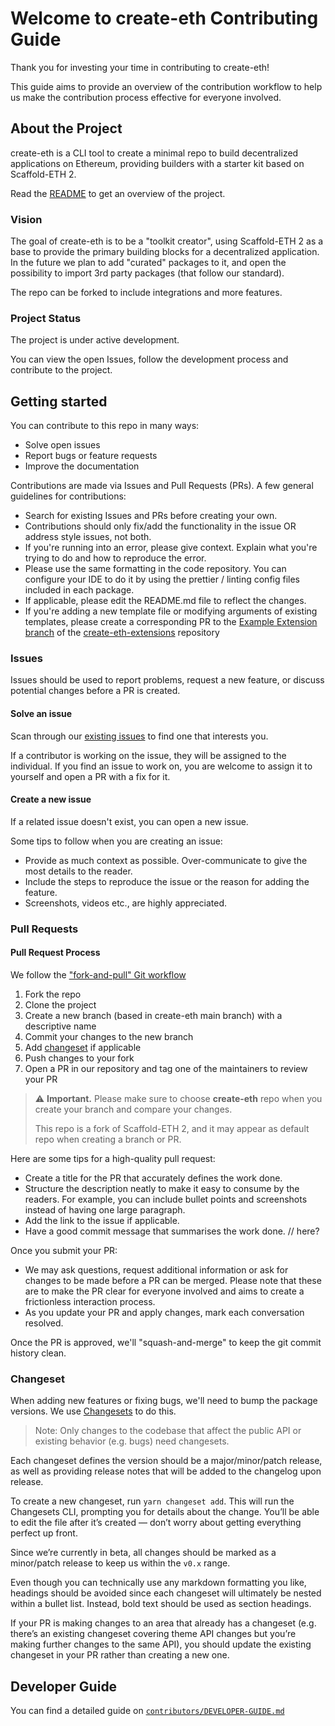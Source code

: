 # Welcome to create-eth Contributing Guide

Thank you for investing your time in contributing to create-eth!

This guide aims to provide an overview of the contribution workflow to help us make the contribution process effective for everyone involved.

## About the Project

create-eth is a CLI tool to create a minimal repo to build decentralized applications on Ethereum, providing builders with a starter kit based on Scaffold-ETH 2.

Read the [README](README.md) to get an overview of the project.

### Vision

The goal of create-eth is to be a "toolkit creator", using Scaffold-ETH 2 as a base to provide the primary building blocks for a decentralized application. In the future we plan to add "curated" packages to it, and open the possibility to import 3rd party packages (that follow our standard).

The repo can be forked to include integrations and more features.

### Project Status

The project is under active development.

You can view the open Issues, follow the development process and contribute to the project.

## Getting started

You can contribute to this repo in many ways:

- Solve open issues
- Report bugs or feature requests
- Improve the documentation

Contributions are made via Issues and Pull Requests (PRs). A few general guidelines for contributions:

- Search for existing Issues and PRs before creating your own.
- Contributions should only fix/add the functionality in the issue OR address style issues, not both.
- If you're running into an error, please give context. Explain what you're trying to do and how to reproduce the error.
- Please use the same formatting in the code repository. You can configure your IDE to do it by using the prettier / linting config files included in each package.
- If applicable, please edit the README.md file to reflect the changes.
- If you're adding a new template file or modifying arguments of existing templates, please create a corresponding PR to the [Example Extension branch](https://github.com/scaffold-eth/create-eth-extensions/tree/example) of the [create-eth-extensions](https://github.com/scaffold-eth/create-eth-extensions) repository

### Issues

Issues should be used to report problems, request a new feature, or discuss potential changes before a PR is created.

#### Solve an issue

Scan through our [existing issues](https://github.com/scaffold-eth/create-eth/issues) to find one that interests you.

If a contributor is working on the issue, they will be assigned to the individual. If you find an issue to work on, you are welcome to assign it to yourself and open a PR with a fix for it.

#### Create a new issue

If a related issue doesn't exist, you can open a new issue.

Some tips to follow when you are creating an issue:

- Provide as much context as possible. Over-communicate to give the most details to the reader.
- Include the steps to reproduce the issue or the reason for adding the feature.
- Screenshots, videos etc., are highly appreciated.

### Pull Requests

#### Pull Request Process

We follow the ["fork-and-pull" Git workflow](https://github.com/susam/gitpr)

1. Fork the repo
2. Clone the project
3. Create a new branch (based in create-eth main branch) with a descriptive name
4. Commit your changes to the new branch
5. Add [changeset](#changeset) if applicable
6. Push changes to your fork
7. Open a PR in our repository and tag one of the maintainers to review your PR

> ⚠️ **Important.** Please make sure to choose **create-eth** repo when you create your branch and compare your changes.
>
> This repo is a fork of Scaffold-ETH 2, and it may appear as default repo when creating a branch or PR.

Here are some tips for a high-quality pull request:

- Create a title for the PR that accurately defines the work done.
- Structure the description neatly to make it easy to consume by the readers. For example, you can include bullet points and screenshots instead of having one large paragraph.
- Add the link to the issue if applicable.
- Have a good commit message that summarises the work done.
  // here?

Once you submit your PR:

- We may ask questions, request additional information or ask for changes to be made before a PR can be merged. Please note that these are to make the PR clear for everyone involved and aims to create a frictionless interaction process.
- As you update your PR and apply changes, mark each conversation resolved.

Once the PR is approved, we'll "squash-and-merge" to keep the git commit history clean.

### Changeset

When adding new features or fixing bugs, we'll need to bump the package versions. We use [Changesets](https://github.com/changesets/changesets) to do this.

> Note: Only changes to the codebase that affect the public API or existing behavior (e.g. bugs) need changesets.

Each changeset defines the version should be a major/minor/patch release, as well as providing release notes that will be added to the changelog upon release.

To create a new changeset, run `yarn changeset add`. This will run the Changesets CLI, prompting you for details about the change. You’ll be able to edit the file after it’s created — don’t worry about getting everything perfect up front.

Since we’re currently in beta, all changes should be marked as a minor/patch release to keep us within the `v0.x` range.

Even though you can technically use any markdown formatting you like, headings should be avoided since each changeset will ultimately be nested within a bullet list. Instead, bold text should be used as section headings.

If your PR is making changes to an area that already has a changeset (e.g. there’s an existing changeset covering theme API changes but you’re making further changes to the same API), you should update the existing changeset in your PR rather than creating a new one.

## Developer Guide

You can find a detailed guide on [`contributors/DEVELOPER-GUIDE.md`](contributors/DEVELOPER-GUIDE.md)
